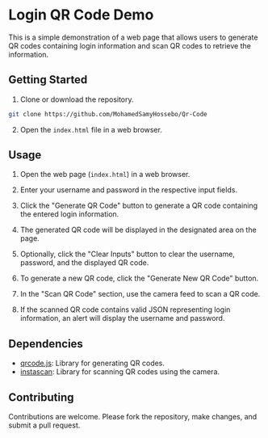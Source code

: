# Login QR Code Demo

This is a simple demonstration of a web page that allows users to generate QR codes containing login information and scan QR codes to retrieve the information.

## Getting Started

1. Clone or download the repository.

```bash
git clone https://github.com/MohamedSamyHossebo/Qr-Code
```

2. Open the `index.html` file in a web browser.

## Usage

1. Open the web page (`index.html`) in a web browser.

2. Enter your username and password in the respective input fields.

3. Click the "Generate QR Code" button to generate a QR code containing the entered login information.

4. The generated QR code will be displayed in the designated area on the page.

5. Optionally, click the "Clear Inputs" button to clear the username, password, and the displayed QR code.

6. To generate a new QR code, click the "Generate New QR Code" button.

7. In the "Scan QR Code" section, use the camera feed to scan a QR code.

8. If the scanned QR code contains valid JSON representing login information, an alert will display the username and password.

## Dependencies

- [qrcode.js](https://github.com/davidshimjs/qrcodejs): Library for generating QR codes.
- [instascan](https://github.com/schmich/instascan): Library for scanning QR codes using the camera.

## Contributing

Contributions are welcome. Please fork the repository, make changes, and submit a pull request.
